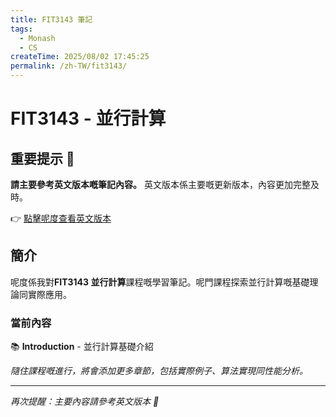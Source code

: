 ```yaml
---
title: FIT3143 筆記
tags:
  - Monash
  - CS
createTime: 2025/08/02 17:45:25
permalink: /zh-TW/fit3143/
---
```


# FIT3143 - 並行計算

## 重要提示 📢

**請主要參考英文版本嘅筆記內容。** 英文版本係主要嘅更新版本，內容更加完整及時。

👉 [點擊呢度查看英文版本](../../../notes/fit3143/)

## 簡介

呢度係我對**FIT3143 並行計算**課程嘅學習筆記。呢門課程探索並行計算嘅基礎理論同實際應用。

### 當前內容

📚 **Introduction** - 並行計算基礎介紹

*隨住課程嘅進行，將會添加更多章節，包括實際例子、算法實現同性能分析。*

---

*再次提醒：主要內容請參考英文版本 🚀*